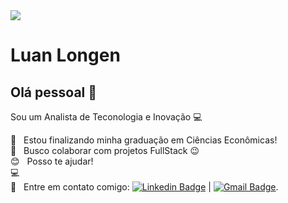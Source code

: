 <!DOCTYPE HTML>


<img width="auto" src="https://github.com/tgmarinho/tgmarinho/blob/master/banner.png">

# Luan Longen

## Olá pessoal 👋
Sou um Analista de Teconologia e Inovação :computer:

 :rocket:  &nbsp; Estou finalizando minha graduação em Ciências Econômicas!
 <br/> :purple_heart: &nbsp; Busco colaborar com projetos FullStack 😉
 <br/> :blush: &nbsp; Posso te ajudar!
 <br/> :computer: &nbsp; 
 <br/> :email: &nbsp; Entre em contato comigo: [![Linkedin Badge](https://img.shields.io/badge/-LuanLongen-blue?style=flat-square&logo=Linkedin&logoColor=white&link=https://www.linkedin.com/in/luan-longen-110122183/)](https://www.linkedin.com/in/luan-longen-110122183/) 
| 
[![Gmail Badge](https://img.shields.io/badge/-longenluan@gmail.com-c14438?style=flat-square&logo=Gmail&logoColor=white&link=mailto:contaro@luanlongen.com)](mailto:comtato@luanlongen.com).

```
